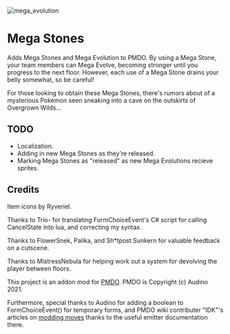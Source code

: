 ![mega_evolution](https://github.com/Deeshura/Mega_Stones/blob/main/Github_Assets/mega_stones.gif?raw=true)

# Mega Stones
 Adds Mega Stones and Mega Evolution to PMDO. By using a Mega Stone, your team members can Mega Evolve, becoming stronger until you progress to the next floor. However, each use of a Mega Stone drains your belly somewhat, so be careful!

 For those looking to obtain these Mega Stones, there's rumors about of a mysterious Pokémon seen sneaking into a cave on the outskirts of Overgrown Wilds...

## TODO
 * Localization.
 * Adding in new Mega Stones as they're released.
 * Marking Mega Stones as "released" as new Mega Evolutions recieve sprites.

## Credits
Item icons by Ryveriel.

Thanks to Trio- for translating FormChoiceEvent's C# script for calling CancelState into lua, and correcting my syntax.

Thanks to FlowerSnek, Palika, and Sh\*tpost Sunkern for valuable feedback on a cutscene.

Thanks to MistressNebula for helping work out a system for devolving the player between floors.

This project is an addon mod for [PMDO](https://github.com/audinowho/PMDODump). PMDO is Copyright (c) Audino 2021.

Furthermore, special thanks to Audino for adding a boolean to FormChoiceEvent() for temporary forms, and PMDO wiki contributer "IDK"'s articles on [modding moves](https://wiki.pmdo.pmdcollab.org/Creating_Moves) thanks to the useful emitter documentation there.
